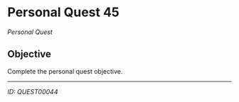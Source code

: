 # Personal Quest 45

*Personal Quest*

## Objective
Complete the personal quest objective.

---
*ID: QUEST00044*